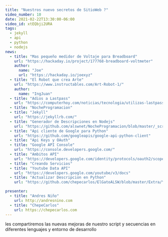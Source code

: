 ```yaml
---
title: "Nuestros nuevo secretos de SitioWeb ?"
video_number: 10
date: 2021-02-22T13:30:00-06:00
video_id: xtEQbji2URA
tags:
  - jekyll
  - api
  - python
  - nodejs
news:
  - title: "Mas pequeño medidor de Voltaje para Breadboard"
    url: "https://hackaday.io/project/177768-breadboard-voltmeter"
    author:
      name: "Joe"
      url: "https://hackaday.io/joexyz"
  - title: "El Robot que crea Arte"
    url: "https://www.instructables.com/Art-Robot-1/"
    author:
      name: "IngJuan"
  - title: "Adios a Lastpass"
    url: "https://computerhoy.com/noticias/tecnologia/utilizas-lastpass-gratis-llegan-cambios-no-te-van-gustar-812531"
  - title: "NocheProgramacion"
  - title: "Jekyll"
    url: "https://jekyllrb.com/"
  - title: "Generador de Descripciones en Nodejs"
    url: "https://github.com/alswnet/NocheProgramacion/blob/master/_scripts/generate-youtube-descriptions.js"
  - title: "Api cliente de Google para Python"
    url: "https://github.com/googleapis/google-api-python-client"
  - title: "Api Keys y OAuth"
  - title: "Google API Console"
    url: "https://console.developers.google.com/"
  - title: "Ambitos API"
    url: "https://developers.google.com/identity/protocols/oauth2/scopes"
  - title: "Creando Servicios"
  - title: "Youtube Data API"
    url: "https://developers.google.com/youtube/v3/docs"
  - title: "Actualizar Descripcion en Python"
    url: "https://github.com/chepecarlos/ElGatoALSW/blob/master/Extra/YoutubeChat.py"

presenter:
  - title: "Andres Niño"
    url: http://andresnino.com
  - title: "ChepeCarlos"
    url: https://chepecarlos.com
---
```


les compartiremos las nuevas mejoras de nuestro script y secuencias en diferentes lenguajes y entorno de desarrollo

